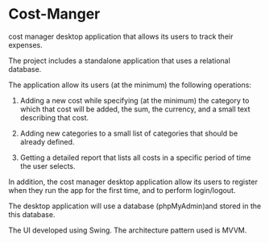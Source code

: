 # Cost-Manger
cost manager desktop application that allows its users to track their expenses.

The project includes a standalone application that uses a relational database.

The application allow its users (at the minimum) the following operations:

1. Adding a new cost while specifying (at the minimum) the category to which that cost will be added, the sum, the currency, and a small text describing that cost.

2. Adding new categories to a small list of categories that should be already defined.

3. Getting a detailed report that lists all costs in a specific period of time the user selects.

In addition, the cost manager desktop application allow its users to register when they run the app for the first time, and to perform login/logout.

The desktop application will use a database (phpMyAdmin)and stored in the this database.

The UI developed using Swing. The architecture pattern used is MVVM.
